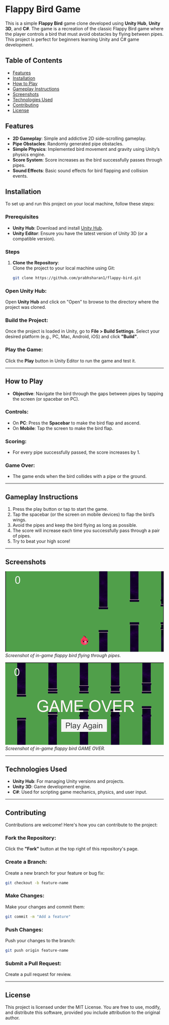 # Flappy Bird Game

This is a simple **Flappy Bird** game clone developed using **Unity Hub**, **Unity 3D**, and **C#**. The game is a recreation of the classic Flappy Bird game where the player controls a bird that must avoid obstacles by flying between pipes. This project is perfect for beginners learning Unity and C# game development.

## Table of Contents

- [Features](#features)
- [Installation](#installation)
- [How to Play](#how-to-play)
- [Gameplay Instructions](#gameplay-instructions)
- [Screenshots](#screenshots)
- [Technologies Used](#technologies-used)
- [Contributing](#contributing)
- [License](#license)

## Features

- **2D Gameplay**: Simple and addictive 2D side-scrolling gameplay.
- **Pipe Obstacles**: Randomly generated pipe obstacles.
- **Simple Physics**: Implemented bird movement and gravity using Unity’s physics engine.
- **Score System**: Score increases as the bird successfully passes through pipes.
- **Sound Effects**: Basic sound effects for bird flapping and collision events.

## Installation

To set up and run this project on your local machine, follow these steps:

### Prerequisites

- **Unity Hub**: Download and install [Unity Hub](https://unity.com/download).
- **Unity Editor**: Ensure you have the latest version of Unity 3D (or a compatible version).

### Steps

1. **Clone the Repository**:  
   Clone the project to your local machine using Git:
   ```bash
   git clone https://github.com/prabhsharan1/flappy-bird.git
   ```
### Open Unity Hub:

Open **Unity Hub** and click on "Open" to browse to the directory where the project was cloned.

### Build the Project:

Once the project is loaded in Unity, go to **File > Build Settings**.
Select your desired platform (e.g., PC, Mac, Android, iOS) and click **"Build"**.

### Play the Game:

Click the **Play** button in Unity Editor to run the game and test it.

---

## How to Play

- **Objective**: Navigate the bird through the gaps between pipes by tapping the screen (or spacebar on PC).

### Controls:

- On **PC**: Press the **Spacebar** to make the bird flap and ascend.
- On **Mobile**: Tap the screen to make the bird flap.

### Scoring:

- For every pipe successfully passed, the score increases by 1.

### Game Over:

- The game ends when the bird collides with a pipe or the ground.

---

## Gameplay Instructions

1. Press the play button or tap to start the game.
2. Tap the spacebar (or the screen on mobile devices) to flap the bird’s wings.
3. Avoid the pipes and keep the bird flying as long as possible.
4. The score will increase each time you successfully pass through a pair of pipes.
5. Try to beat your high score!

---

## Screenshots

![Flappy Bird Image](FB%20Img/FB1.png)
*Screenshot of in-game flappy bird flying through pipes.*

![Flappy Bird Image](FB%20Img/FB2.png)
*Screenshot of in-game flappy bird GAME OVER.*


---

## Technologies Used

- **Unity Hub**: For managing Unity versions and projects.
- **Unity 3D**: Game development engine.
- **C#**: Used for scripting game mechanics, physics, and user input.

---

## Contributing

Contributions are welcome! Here's how you can contribute to the project:

### Fork the Repository:
Click the **"Fork"** button at the top right of this repository's page.

### Create a Branch:
Create a new branch for your feature or bug fix:
```bash
git checkout -b feature-name
```
### Make Changes:
Make your changes and commit them:

```bash
git commit -m "Add a feature"
```
### Push Changes:
Push your changes to the branch:
``` bash
git push origin feature-name
```
### Submit a Pull Request:
Create a pull request for review.

---

## License
This project is licensed under the MIT License. You are free to use, modify, and distribute this software, provided you include attribution to the original author.
